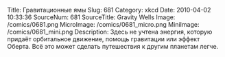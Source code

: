 Title: Гравитационные ямы 
Slug: 681 
Category: xkcd 
Date: 2010-04-02 10:33:36 
SourceNum: 681 
SourceTitle: Gravity Wells 
Image: /comics/0681.png 
MicroImage: /comics/0681_micro.png 
MiniImage: /comics/0681_mini.png 
Description: Здесь не учтена энергия, которую придаёт орбитальное движение, помощь гравитации или эффект Оберта. Всё это может сделать путешествия к другим планетам легче. 

